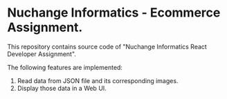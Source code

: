 # Nuchange Informatics - Ecommerce Assignment.

This repository contains source code of "Nuchange Informatics React Developer Assignment".

The following features are implemented:
1) Read data from JSON file and its corresponding images.
2) Display those data in a Web UI.
